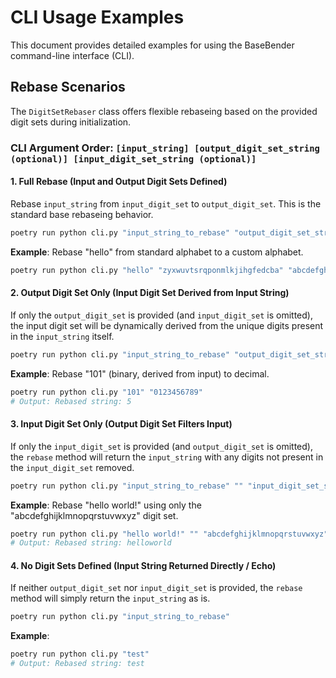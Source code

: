 # CLI Usage Examples

This document provides detailed examples for using the BaseBender command-line interface (CLI).

## Rebase Scenarios

The `DigitSetRebaser` class offers flexible rebaseing based on the provided digit sets during initialization.

### CLI Argument Order: `[input_string] [output_digit_set_string (optional)] [input_digit_set_string (optional)]`

#### 1. Full Rebase (Input and Output Digit Sets Defined)

Rebase `input_string` from `input_digit_set` to `output_digit_set`. This is the standard base rebaseing behavior.

```bash
poetry run python cli.py "input_string_to_rebase" "output_digit_set_string" "input_digit_set_string"
```

**Example**: Rebase "hello" from standard alphabet to a custom alphabet.

```bash
poetry run python cli.py "hello" "zyxwuvtsrqponmlkjihgfedcba" "abcdefghijklmnopqrstuvwxyz"
```

#### 2. Output Digit Set Only (Input Digit Set Derived from Input String)

If only the `output_digit_set` is provided (and `input_digit_set` is omitted), the input digit set will be dynamically derived from the unique digits present in the `input_string` itself.

```bash
poetry run python cli.py "input_string_to_rebase" "output_digit_set_string"
```

**Example**: Rebase "101" (binary, derived from input) to decimal.

```bash
poetry run python cli.py "101" "0123456789"
# Output: Rebased string: 5
```

#### 3. Input Digit Set Only (Output Digit Set Filters Input)

If only the `input_digit_set` is provided (and `output_digit_set` is omitted), the `rebase` method will return the `input_string` with any digits not present in the `input_digit_set` removed.

```bash
poetry run python cli.py "input_string_to_rebase" "" "input_digit_set_string"
```

**Example**: Rebase "hello world!" using only the "abcdefghijklmnopqrstuvwxyz" digit set.
```bash
poetry run python cli.py "hello world!" "" "abcdefghijklmnopqrstuvwxyz"
# Output: Rebased string: helloworld
```

#### 4. No Digit Sets Defined (Input String Returned Directly / Echo)

If neither `output_digit_set` nor `input_digit_set` is provided, the `rebase` method will simply return the `input_string` as is.

```bash
poetry run python cli.py "input_string_to_rebase"
```

**Example**:
```bash
poetry run python cli.py "test"
# Output: Rebased string: test
